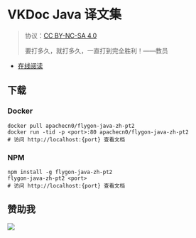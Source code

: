 # VKDoc Java 译文集

> 协议：[CC BY-NC-SA 4.0](http://creativecommons.org/licenses/by-nc-sa/4.0/)
> 
> 要打多久，就打多久，一直打到完全胜利！——教员

* [在线阅读](https://vkjava.flygon.net)

## 下载

### Docker

```
docker pull apachecn0/flygon-java-zh-pt2
docker run -tid -p <port>:80 apachecn0/flygon-java-zh-pt2
# 访问 http://localhost:{port} 查看文档
```

### NPM

```
npm install -g flygon-java-zh-pt2
flygon-java-zh-pt2 <port>
# 访问 http://localhost:{port} 查看文档
```

## 赞助我

![](https://img-blog.csdnimg.cn/20200112005920729.png)
